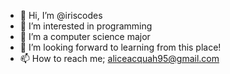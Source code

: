 - 👋 Hi, I’m @iriscodes
- 👀 I’m interested in programming
- 🌱 I’m a computer science major
- 💞️ I’m looking forward to learning from this place!
- 📫 How to reach me; aliceacquah95@gmail.com

<!---
Aliceiris09/Aliceiris09 is a ✨ special ✨ repository because its `README.md` (this file) appears on your GitHub profile.
You can click the Preview link to take a look at your changes.
--->
